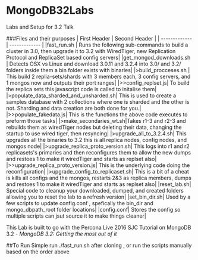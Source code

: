 # MongoDB32Labs
Labs and Setup for 3.2 Talk


###Files and their purposes
| First Header  | Second Header |
| ------------- | ------------- |
|fast_run.sh | Runs the following sub-commands to build a cluster in 3.0, then upgrade it to 3.2 with WiredTiger, new Replication Protocol and  ReplicaSet based config servers|
|get_mongod_downloads.sh | Detects OSX vs Linux and download  3.0.11 and 3.2.4 into  3.0/ and 3.2/ folders inside them a bin folder exists with binaries|
|>build_procceses.sh | This build 2 replia-sets/shards with 3 members each, 3 config servers, and 1 mongos now and outputs their port ranges|
|>>config_replset.js| To build the replica sets this javascript code is called to initalise them|
|>populate_data_sharded_and_unsharded.sh| This is used to create a samples database with 2 collections where one is sharded and the other is not. Sharding and data creation are both done for you.|
|>>populate_fakedata.js| This is the functions the above code executes to preform those tasks|
|>make_secondaries_wt.sh|Takes r1-3 and r2-3 and rebuilds them as wiredTiger nodes but deleting their data, changing the startup to
use wired tiger, then resyncing|
|>upgrade_all_to_3.2.4.sh| This upgrades all the binaries to 3.2 this is all replica nodes, config nodes, and mongos node|
|>upgrade_replica_proto_version.sh| This logs into r1 and r2 replicasets's primaries and then reconfigures them to allow the new 
dumps and restoes 1 to make it wiredTiger and starts as replset also|
|>>upgrade_replica_proto_version.js| This is the underlying code doing the reconfiguration|
|>upgrade_config_to_replicaset.sh| This is a bit of a cheat is kills all configs and the mongos, restarts 2&3 as replica members, dumps and restoes 1 to make it wiredTiger and starts as replset also|
|reset_lab.sh| Special code to cleanup your downloaded, dumped, and created folders allowing you to reset the lab to a refresh version|
|set_bin_dir.sh| Used by a few scripts to update config.conf , spefically the bin_dir and mongo_dbpath_root folder locations|
|config.conf| Stores the config so multiple scripts can jsut source it to make things cleaner|


This Lab is built to go with the Percona Live 2016 SJC Tutorial on MongoDB 3.2 -  *MongoDB 3.2: Getting the most out of it*


##To Run
Simple run ./fast_run.sh after cloning , or run the scripts manually based on the order above


